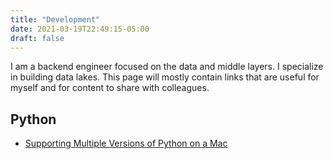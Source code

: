 ```yaml
---
title: "Development"
date: 2021-03-19T22:49:15-05:00
draft: false
---
```


I am a backend engineer focused on the data and middle layers. I specialize in building data lakes. This page will mostly contain links that are useful for myself and for content to share with colleagues.

## Python

- [Supporting Multiple Versions of Python on a Mac](https://weknowinc.com/blog/running-multiple-python-versions-mac-osx)